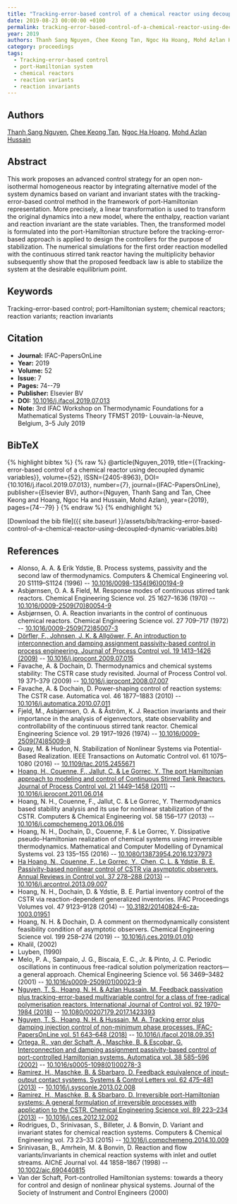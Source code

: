 ```yaml
---
title: "Tracking-error-based control of a chemical reactor using decoupled dynamic variables"
date: 2019-08-23 00:00:00 +0100
permalink: tracking-error-based-control-of-a-chemical-reactor-using-decoupled-dynamic-variables
year: 2019
authors: Thanh Sang Nguyen, Chee Keong Tan, Ngoc Ha Hoang, Mohd Azlan Hussain
category: proceedings
tags:
  - Tracking-error-based control
  - port-Hamiltonian system
  - chemical reactors
  - reaction variants
  - reaction invariants
---
```

 
## Authors
[Thanh Sang Nguyen](authors/thanh-sang-nguyen), [Chee Keong Tan](authors/chee-keong-tan), [Ngoc Ha Hoang](authors/ngoc-ha-hoang), [Mohd Azlan Hussain](authors/mohd-azlan-hussain)
 
## Abstract
This work proposes an advanced control strategy for an open non-isothermal homogeneous reactor by integrating alternative model of the system dynamics based on variant and invariant states with the tracking-error-based control method in the framework of port-Hamiltonian representation. More precisely, a linear transformation is used to transform the original dynamics into a new model, where the enthalpy, reaction variant and reaction invariant are the state variables. Then, the transformed model is formulated into the port-Hamiltonian structure before the tracking-error-based approach is applied to design the controllers for the purpose of stabilization. The numerical simulations for the first order reaction modelled with the continuous stirred tank reactor having the multiplicity behavior subsequently show that the proposed feedback law is able to stabilize the system at the desirable equilibrium point.
 
## Keywords
Tracking-error-based control; port-Hamiltonian system; chemical reactors; reaction variants; reaction invariants
 
## Citation
- **Journal:** IFAC-PapersOnLine
- **Year:** 2019
- **Volume:** 52
- **Issue:** 7
- **Pages:** 74--79
- **Publisher:** Elsevier BV
- **DOI:** [10.1016/j.ifacol.2019.07.013](https://doi.org/10.1016/j.ifacol.2019.07.013)
- **Note:** 3rd IFAC Workshop on Thermodynamic Foundations for a Mathematical Systems Theory TFMST 2019- Louvain-la-Neuve, Belgium, 3–5 July 2019
 
## BibTeX
{% highlight bibtex %}
{% raw %}
@article{Nguyen_2019,
  title={{Tracking-error-based control of a chemical reactor using decoupled dynamic variables}},
  volume={52},
  ISSN={2405-8963},
  DOI={10.1016/j.ifacol.2019.07.013},
  number={7},
  journal={IFAC-PapersOnLine},
  publisher={Elsevier BV},
  author={Nguyen, Thanh Sang and Tan, Chee Keong and Hoang, Ngoc Ha and Hussain, Mohd Azlan},
  year={2019},
  pages={74--79}
}
{% endraw %}
{% endhighlight %}
 
[Download the bib file]({{ site.baseurl }}/assets/bib/tracking-error-based-control-of-a-chemical-reactor-using-decoupled-dynamic-variables.bib)
 
## References
- Alonso, A. A. & Erik Ydstie, B. Process systems, passivity and the second law of thermodynamics. Computers &amp; Chemical Engineering vol. 20 S1119–S1124 (1996) -- [10.1016/0098-1354(96)00194-9](https://doi.org/10.1016/0098-1354(96)00194-9)
- Asbjørnsen, O. A. & Field, M. Response modes of continuous stirred tank reactors. Chemical Engineering Science vol. 25 1627–1636 (1970) -- [10.1016/0009-2509(70)80054-9](https://doi.org/10.1016/0009-2509(70)80054-9)
- Asbjørnsen, O. A. Reaction invariants in the control of continuous chemical reactors. Chemical Engineering Science vol. 27 709–717 (1972) -- [10.1016/0009-2509(72)85007-3](https://doi.org/10.1016/0009-2509(72)85007-3)
- [Dörfler, F., Johnsen, J. K. & Allgöwer, F. An introduction to interconnection and damping assignment passivity-based control in process engineering. Journal of Process Control vol. 19 1413–1426 (2009)](an-introduction-to-interconnection-and-damping-assignment-passivity-based-control-in-process-engineering) -- [10.1016/j.jprocont.2009.07.015](https://doi.org/10.1016/j.jprocont.2009.07.015)
- Favache, A. & Dochain, D. Thermodynamics and chemical systems stability: The CSTR case study revisited. Journal of Process Control vol. 19 371–379 (2009) -- [10.1016/j.jprocont.2008.07.007](https://doi.org/10.1016/j.jprocont.2008.07.007)
- Favache, A. & Dochain, D. Power-shaping control of reaction systems: The CSTR case. Automatica vol. 46 1877–1883 (2010) -- [10.1016/j.automatica.2010.07.011](https://doi.org/10.1016/j.automatica.2010.07.011)
- Fjeld, M., Asbjørnsen, O. A. & Åström, K. J. Reaction invariants and their importance in the analysis of eigenvectors, state observability and controllability of the continuous stirred tank reactor. Chemical Engineering Science vol. 29 1917–1926 (1974) -- [10.1016/0009-2509(74)85009-8](https://doi.org/10.1016/0009-2509(74)85009-8)
- Guay, M. & Hudon, N. Stabilization of Nonlinear Systems via Potential-Based Realization. IEEE Transactions on Automatic Control vol. 61 1075–1080 (2016) -- [10.1109/tac.2015.2455671](https://doi.org/10.1109/tac.2015.2455671)
- [Hoang, H., Couenne, F., Jallut, C. & Le Gorrec, Y. The port Hamiltonian approach to modeling and control of Continuous Stirred Tank Reactors. Journal of Process Control vol. 21 1449–1458 (2011)](the-port-hamiltonian-approach-to-modeling-and-control-of-continuous-stirred-tank-reactors) -- [10.1016/j.jprocont.2011.06.014](https://doi.org/10.1016/j.jprocont.2011.06.014)
- Hoang, N. H., Couenne, F., Jallut, C. & Le Gorrec, Y. Thermodynamics based stability analysis and its use for nonlinear stabilization of the CSTR. Computers &amp; Chemical Engineering vol. 58 156–177 (2013) -- [10.1016/j.compchemeng.2013.06.016](https://doi.org/10.1016/j.compchemeng.2013.06.016)
- Hoang, N. H., Dochain, D., Couenne, F. & Le Gorrec, Y. Dissipative pseudo-Hamiltonian realization of chemical systems using irreversible thermodynamics. Mathematical and Computer Modelling of Dynamical Systems vol. 23 135–155 (2016) -- [10.1080/13873954.2016.1237973](https://doi.org/10.1080/13873954.2016.1237973)
- [Ha Hoang, N., Couenne, F., Le Gorrec, Y., Chen, C. L. & Ydstie, B. E. Passivity-based nonlinear control of CSTR via asymptotic observers. Annual Reviews in Control vol. 37 278–288 (2013)](passivity-based-nonlinear-control-of-cstr-via-asymptotic-observers) -- [10.1016/j.arcontrol.2013.09.007](https://doi.org/10.1016/j.arcontrol.2013.09.007)
- Hoang, N. H., Dochain, D. & Ydstie, B. E. Partial inventory control of the CSTR via reaction-dependent generalized inventories. IFAC Proceedings Volumes vol. 47 9123–9128 (2014) -- [10.3182/20140824-6-za-1003.01951](https://doi.org/10.3182/20140824-6-za-1003.01951)
- Hoang, N. H. & Dochain, D. A comment on thermodynamically consistent feasibility condition of asymptotic observers. Chemical Engineering Science vol. 199 258–274 (2019) -- [10.1016/j.ces.2019.01.010](https://doi.org/10.1016/j.ces.2019.01.010)
- Khalil, (2002)
- Luyben, (1990)
- Melo, P. A., Sampaio, J. G., Biscaia, E. C., Jr. & Pinto, J. C. Periodic oscillations in continuous free-radical solution polymerization reactors—a general approach. Chemical Engineering Science vol. 56 3469–3482 (2001) -- [10.1016/s0009-2509(01)00023-9](https://doi.org/10.1016/s0009-2509(01)00023-9)
- [Nguyen, T. S., Hoang, N. H. & Azlan Hussain, M. Feedback passivation plus tracking-error-based multivariable control for a class of free-radical polymerisation reactors. International Journal of Control vol. 92 1970–1984 (2018)](feedback-passivation-plus-tracking-error-based-multivariable-control-for-a-class-of-free-radical-polymerisation-reactors) -- [10.1080/00207179.2017.1423393](https://doi.org/10.1080/00207179.2017.1423393)
- [Nguyen, T. S., Hoang, N. H. & Hussain, M. A. Tracking error plus damping injection control of non-minimum phase processes. IFAC-PapersOnLine vol. 51 643–648 (2018)](tracking-error-plus-damping-injection-control-of-non-minimum-phase-processes) -- [10.1016/j.ifacol.2018.09.351](https://doi.org/10.1016/j.ifacol.2018.09.351)
- [Ortega, R., van der Schaft, A., Maschke, B. & Escobar, G. Interconnection and damping assignment passivity-based control of port-controlled Hamiltonian systems. Automatica vol. 38 585–596 (2002)](interconnection-and-damping-assignment-passivity-based-control-of-port-controlled-hamiltonian-systems) -- [10.1016/s0005-1098(01)00278-3](https://doi.org/10.1016/s0005-1098(01)00278-3)
- [Ramirez, H., Maschke, B. & Sbarbaro, D. Feedback equivalence of input–output contact systems. Systems &amp; Control Letters vol. 62 475–481 (2013)](feedback-equivalence-of-input-output-contact-systems) -- [10.1016/j.sysconle.2013.02.008](https://doi.org/10.1016/j.sysconle.2013.02.008)
- [Ramirez, H., Maschke, B. & Sbarbaro, D. Irreversible port-Hamiltonian systems: A general formulation of irreversible processes with application to the CSTR. Chemical Engineering Science vol. 89 223–234 (2013)](irreversible-port-hamiltonian-systems-a-general-formulation-of-irreversible-processes-with-application-to-the-cstr) -- [10.1016/j.ces.2012.12.002](https://doi.org/10.1016/j.ces.2012.12.002)
- Rodrigues, D., Srinivasan, S., Billeter, J. & Bonvin, D. Variant and invariant states for chemical reaction systems. Computers &amp; Chemical Engineering vol. 73 23–33 (2015) -- [10.1016/j.compchemeng.2014.10.009](https://doi.org/10.1016/j.compchemeng.2014.10.009)
- Srinivasan, B., Amrhein, M. & Bonvin, D. Reaction and flow variants/invariants in chemical reaction systems with inlet and outlet streams. AIChE Journal vol. 44 1858–1867 (1998) -- [10.1002/aic.690440815](https://doi.org/10.1002/aic.690440815)
- Van der Schaft, Port-controlled Hamiltonian systems: towards a theory for control and design of nonlinear physical systems. Journal of the Society of Instrument and Control Engineers (2000)

